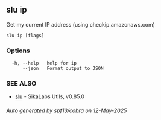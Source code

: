 ## slu ip

Get my current IP address (using checkip.amazonaws.com)

```
slu ip [flags]
```

### Options

```
  -h, --help   help for ip
      --json   Format output to JSON
```

### SEE ALSO

* [slu](slu.md)	 - SikaLabs Utils, v0.85.0

###### Auto generated by spf13/cobra on 12-May-2025
